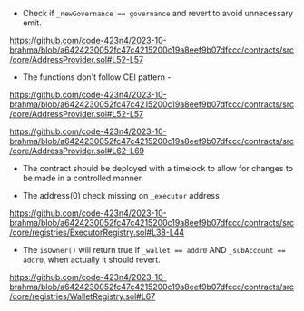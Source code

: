 - Check if `_newGovernance == governance` and revert to avoid unnecessary emit.

https://github.com/code-423n4/2023-10-brahma/blob/a6424230052fc47c4215200c19a8eef9b07dfccc/contracts/src/core/AddressProvider.sol#L52-L57

- The functions don't follow CEI pattern -

https://github.com/code-423n4/2023-10-brahma/blob/a6424230052fc47c4215200c19a8eef9b07dfccc/contracts/src/core/AddressProvider.sol#L52-L57

https://github.com/code-423n4/2023-10-brahma/blob/a6424230052fc47c4215200c19a8eef9b07dfccc/contracts/src/core/AddressProvider.sol#L62-L69

- The contract should be deployed with a timelock to allow for changes to be made in a controlled manner.

- The address(0) check missing on `_executor` address

https://github.com/code-423n4/2023-10-brahma/blob/a6424230052fc47c4215200c19a8eef9b07dfccc/contracts/src/core/registries/ExecutorRegistry.sol#L38-L44

- The `isOwner()` will return true if `_wallet == addr0` AND `_subAccount == addr0`, when actually it should revert.

https://github.com/code-423n4/2023-10-brahma/blob/a6424230052fc47c4215200c19a8eef9b07dfccc/contracts/src/core/registries/WalletRegistry.sol#L67